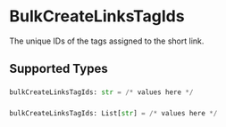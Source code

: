 # BulkCreateLinksTagIds

The unique IDs of the tags assigned to the short link.


## Supported Types

### 

```python
bulkCreateLinksTagIds: str = /* values here */
```

### 

```python
bulkCreateLinksTagIds: List[str] = /* values here */
```


